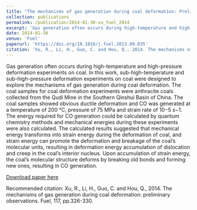 ```yaml
---
title: "The mechanisms of gas generation during coal deformation: Preliminary observations"
collection: publications
permalink: /publication/2014-01-30-xu_fuel_2014
excerpt: 'Gas generation often occurs during high-temperature and high-pressure deformation experiments on coal. In this work, sub-high-temperature and sub-high-pressure deformation experiments on coal were designed to explore the mechanisms of gas generation during coal deformation. The coal samples for coal deformation experiments were anthracite coals collected from the Qudi Mine in the Southern Qinshui Basin of China. The coal samples showed obvious ductile deformation and CO was generated at a temperature of 200 °C, pressure of 75 MPa and strain rate of 10−5 s−1. The energy required for CO generation could be calculated by quantum chemistry methods and mechanical energies during these experiments were also calculated. The calculated results suggested that mechanical energy transforms into strain energy during the deformation of coal, and strain energy can promote the deformation and breakage of the coal’s molecular units, resulting in deformation energy accumulation of dislocation and creep in the coal’s interior nucleus. Upon accumulation of strain energy, the coal’s molecular structure deforms by breaking old bonds and forming new ones, resulting in CO generation.'
date: 2014-01-30
venue: 'Fuel'
paperurl: 'https://doi.org/10.1016/j.fuel.2013.09.035'
citation: 'Xu, R., Li, H., Guo, C. and Hou, Q., 2014. The mechanisms of gas generation during coal deformation: preliminary observations. Fuel, 117, pp.326-330.'
---
```

Gas generation often occurs during high-temperature and high-pressure deformation experiments on coal. In this work, sub-high-temperature and sub-high-pressure deformation experiments on coal were designed to explore the mechanisms of gas generation during coal deformation. The coal samples for coal deformation experiments were anthracite coals collected from the Qudi Mine in the Southern Qinshui Basin of China. The coal samples showed obvious ductile deformation and CO was generated at a temperature of 200 °C, pressure of 75 MPa and strain rate of 10−5 s−1. The energy required for CO generation could be calculated by quantum chemistry methods and mechanical energies during these experiments were also calculated. The calculated results suggested that mechanical energy transforms into strain energy during the deformation of coal, and strain energy can promote the deformation and breakage of the coal’s molecular units, resulting in deformation energy accumulation of dislocation and creep in the coal’s interior nucleus. Upon accumulation of strain energy, the coal’s molecular structure deforms by breaking old bonds and forming new ones, resulting in CO generation.

[Download paper here](https://doi.org/10.1016/j.fuel.2013.09.035)

Recommended citation: Xu, R., Li, H., Guo, C. and Hou, Q., 2014. The mechanisms of gas generation during coal deformation: preliminary observations. Fuel, 117, pp.326-330.